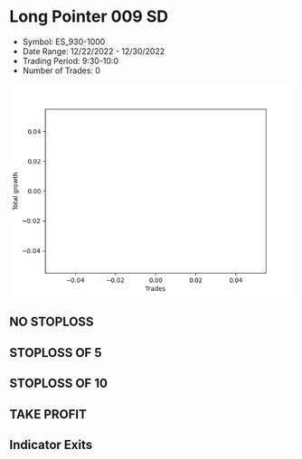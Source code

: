 # Long Pointer 009 SD 
- Symbol: ES_930-1000
- Date Range: 12/22/2022 - 12/30/2022
- Trading Period: 9:30-10:0
- Number of Trades: 0

![Plot](LongPointer009SDES_930-1000.png)
## NO STOPLOSS














## STOPLOSS OF 5














## STOPLOSS OF 10














## TAKE PROFIT











## Indicator Exits


